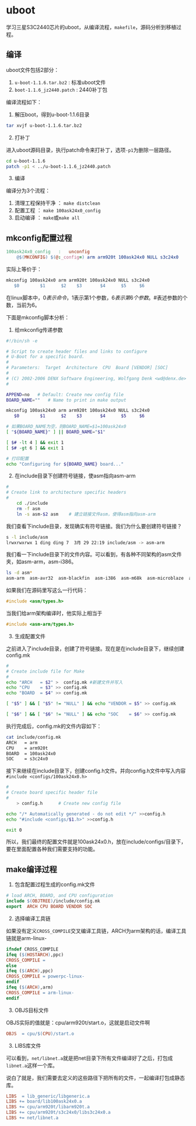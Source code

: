 # uboot

学习三星S3C2440芯片的uboot，从编译流程，`makefile`，源码分析到移植过程。

## 编译

uboot文件包括2部分：
1. `u-boot-1.1.6.tar.bz2` : 标准uboot文件
2. `boot-1.1.6_jz2440.patch` : 2440补丁包

编译流程如下：

1. 解压boot，得到u-boot-1.1.6目录

```sh
tar xvjf u-boot-1.1.6.tar.bz2 
```

2. 打补丁

进入uboot源码目录，执行patch命令来打补丁，选项`-p1`为删除一层路径。

```sh
cd u-boot-1.1.6
patch -p1 < ../u-boot-1.1.6_jz2440.patch
```

3. 编译

编译分为3个流程：

1. 清理工程保持干净 ： `make distclean`
2. 配置工程 ： `make 100ask24x0_config `
3. 启动编译 ： `make`或`make all`

## mkconfig配置过程

```mk
100ask24x0_config	:	unconfig
	@$(MKCONFIG) $(@:_config=) arm arm920t 100ask24x0 NULL s3c24x0
```

实际上等价于：
```mk
mkconfig 100ask24x0 arm arm920t 100ask24x0 NULL s3c24x0
   $0        $1      $2    $3       $4      $5     $6
```

在linux脚本中，$0表示命令，$1表示第1个参数，$6表示第6个参数。$#表述参数的个数，当前为6。

下面是mkconfig脚本分析：

1. 给mkconfig传递参数

```sh
#!/bin/sh -e

# Script to create header files and links to configure
# U-Boot for a specific board.
#
# Parameters:  Target  Architecture  CPU  Board [VENDOR] [SOC]
#
# (C) 2002-2006 DENX Software Engineering, Wolfgang Denk <wd@denx.de>
#

APPEND=no	# Default: Create new config file
BOARD_NAME=""	# Name to print in make output

mkconfig 100ask24x0 arm arm920t 100ask24x0 NULL s3c24x0
   $0        $1      $2    $3       $4      $5     $6

# 如果BOARD_NAME为空，则BOARD_NAME=$1=100ask24x0
[ "${BOARD_NAME}" ] || BOARD_NAME="$1"

[ $# -lt 4 ] && exit 1
[ $# -gt 6 ] && exit 1

# 打印配置
echo "Configuring for ${BOARD_NAME} board..."
```

2. 在include目录下创建符号链接，使asm指向asm-arm

```sh
#
# Create link to architecture specific headers
#
    cd ./include
	rm -f asm
	ln -s asm-$2 asm    # 建立链接文件asm，使得asm指向asm-arm
```

我们查看下include目录，发现确实有符号链接。我们为什么要创建符号链接？

```sh
s -l include/asm
lrwxrwxrwx 1 ding ding 7  3月 29 22:19 include/asm -> asm-arm
```

我们看一下include目录下的文件内容。可以看到，有各种不同架构的asm文件夹，如asm-arm，asm-i386。

```sh
ls -d asm*
asm-arm  asm-avr32  asm-blackfin  asm-i386  asm-m68k  asm-microblaze  asm-mips  asm-nios  asm-nios2  asm-ppc
```

如果我们在源码里写这么一行代码：

```c
#include <asm/types.h>
```

当我们给arm架构编译时，他实际上相当于

```c
#include <asm-arm/types.h>
```

3. 生成配置文件

之前进入了include目录，创建了符号链接。现在是在include目录下，继续创建config.mk

```sh
#
# Create include file for Make
#
echo "ARCH   = $2" >  config.mk	#新建文件并写入
echo "CPU    = $3" >> config.mk
echo "BOARD  = $4" >> config.mk

[ "$5" ] && [ "$5" != "NULL" ] && echo "VENDOR = $5" >> config.mk

[ "$6" ] && [ "$6" != "NULL" ] && echo "SOC    = $6" >> config.mk
```

执行完成后，config.mk的文件内容如下：

```sh
cat include/config.mk 
ARCH   = arm
CPU    = arm920t
BOARD  = 100ask24x0
SOC    = s3c24x0
```

接下来继续在include目录下，创建config.h文件。并向config.h文件中写入内容`#include <configs/100ask24x0.h>`

```sh
#
# Create board specific header file
#
	> config.h		# Create new config file

echo "/* Automatically generated - do not edit */" >>config.h
echo "#include <configs/$1.h>" >>config.h

exit 0
```

所以，我们最终的配置文件就是100ask24x0.h，放在include/configs/目录下，要在里面配置各种我们需要支持的功能。

## make编译过程

1. 包含配置过程生成的config.mk文件

```mk
# load ARCH, BOARD, and CPU configuration
include $(OBJTREE)/include/config.mk
export	ARCH CPU BOARD VENDOR SOC
```

2. 选择编译工具链

如果没有定义`CROSS_COMPILE`交叉编译工具链，ARCH为arm架构的话，编译工具链就是arm-linux-

```mk
ifndef CROSS_COMPILE
ifeq ($(HOSTARCH),ppc)
CROSS_COMPILE =
else
ifeq ($(ARCH),ppc)
CROSS_COMPILE = powerpc-linux-
endif
ifeq ($(ARCH),arm)
CROSS_COMPILE = arm-linux-
endif
```

3. OBJS目标文件

OBJS实际的值就是：cpu/arm920t/start.o，这就是启动文件啊

```mk
OBJS  = cpu/$(CPU)/start.o
```

3. LIBS库文件

可以看到，`net/libnet.a`就是把net目录下所有文件编译好了之后，打包成`libnet.a`这样一个库。

说白了就是，我们需要去定义的这些路径下把所有的文件，一起编译打包成静态库。

```mk
LIBS  = lib_generic/libgeneric.a
LIBS += board/lib100ask24x0.a
LIBS += cpu/arm920t/libarm920t.a
LIBS += cpu/arm920t/s3c24x0/libs3c24x0.a
LIBS += net/libnet.a
```

